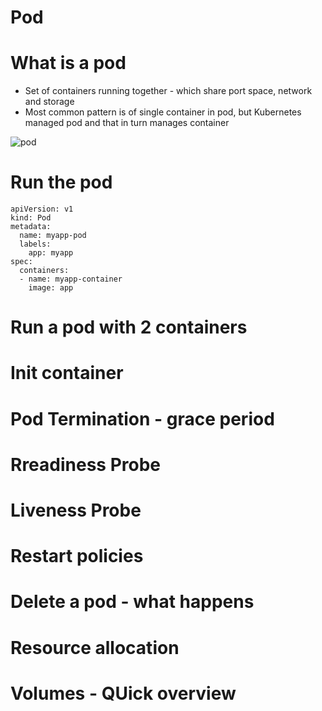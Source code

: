 # Pod

# What is a pod

- Set of containers running together - which share port space, network and storage
- Most common pattern is of single container in pod, but Kubernetes managed pod and that in turn manages container

![pod](pod.svg)

# Run the pod

```
apiVersion: v1
kind: Pod
metadata:
  name: myapp-pod
  labels:
    app: myapp
spec:
  containers:
  - name: myapp-container
    image: app
```

# Run a pod with 2 containers

# Init container

# Pod Termination - grace period

# Rreadiness Probe

# Liveness Probe

# Restart policies

# Delete a pod - what happens

# Resource allocation

# Volumes - QUick overview